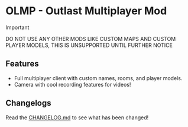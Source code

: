 # OLMP - Outlast Multiplayer Mod

> [!IMPORTANT]  
> DO NOT USE ANY OTHER MODS LIKE CUSTOM MAPS AND CUSTOM PLAYER MODELS, THIS IS UNSUPPORTED UNTIL FURTHER NOTICE

## Features

- Full multiplayer client with custom names, rooms, and player models.
- Camera with cool recording features for videos!

## Changelogs

Read the <a href="./CHANGELOG.md">CHANGELOG.md</a> to see what has been changed!
